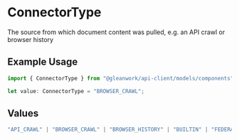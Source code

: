 # ConnectorType

The source from which document content was pulled, e.g. an API crawl or browser history

## Example Usage

```typescript
import { ConnectorType } from "@gleanwork/api-client/models/components";

let value: ConnectorType = "BROWSER_CRAWL";
```

## Values

```typescript
"API_CRAWL" | "BROWSER_CRAWL" | "BROWSER_HISTORY" | "BUILTIN" | "FEDERATED_SEARCH" | "PUSH_API" | "WEB_CRAWL" | "NATIVE_HISTORY"
```
